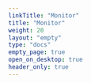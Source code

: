 ```yaml
---
linkTitle: "Monitor"
title: "Monitor"
weight: 20
layout: "empty"
type: "docs"
empty_page: true
open_on_desktop: true
header_only: true
---
```

